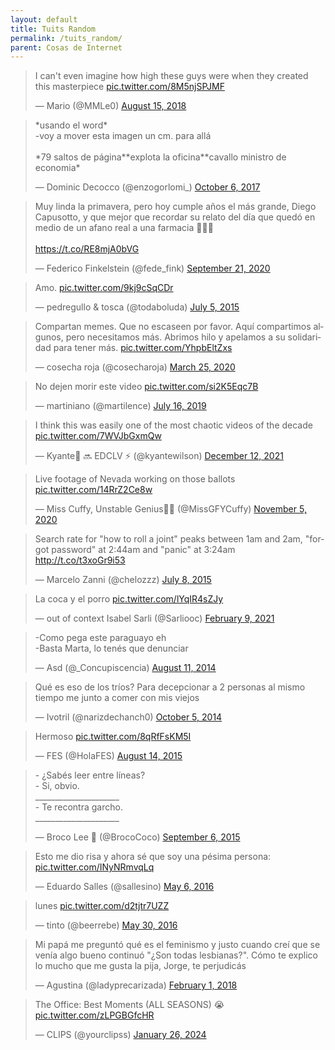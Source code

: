 ```yaml
---
layout: default
title: Tuits Random
permalink: /tuits_random/
parent: Cosas de Internet
---
```


<blockquote class="twitter-tweet"><p lang="en" dir="ltr">I can&#39;t even imagine how high these guys were when they created this masterpiece <a href="https://t.co/8M5njSPJMF">pic.twitter.com/8M5njSPJMF</a></p>&mdash; Mario (@MMLe0) <a href="https://twitter.com/MMLe0/status/1029790015910563840?ref_src=twsrc%5Etfw">August 15, 2018</a></blockquote>

<blockquote class="twitter-tweet"><p lang="es" dir="ltr">*usando el word*<br>-voy a mover esta imagen un cm. para allá<br><br>*79 saltos de página**explota la oficina**cavallo ministro de economia*</p>&mdash; Dominic Decocco (@enzogorlomi_) <a href="https://twitter.com/enzogorlomi_/status/916397167094280192?ref_src=twsrc%5Etfw">October 6, 2017</a></blockquote>

<blockquote class="twitter-tweet"><p lang="es" dir="ltr">Muy linda la primavera, pero hoy cumple años el más grande, Diego Capusotto, y que mejor que recordar su relato del día que quedó en medio de un afano real a una farmacia 🤣🤣🤣<br><br> <a href="https://t.co/RE8mjA0bVG">https://t.co/RE8mjA0bVG</a></p>&mdash; Federico Finkelstein (@fede_fink) <a href="https://twitter.com/fede_fink/status/1308004855622053889?ref_src=twsrc%5Etfw">September 21, 2020</a></blockquote>

<blockquote class="twitter-tweet"><p lang="und" dir="ltr">Amo. <a href="http://t.co/9kj9cSqCDr">pic.twitter.com/9kj9cSqCDr</a></p>&mdash; pedregullo &amp; tosca (@todaboluda) <a href="https://twitter.com/todaboluda/status/617774716925906944?ref_src=twsrc%5Etfw">July 5, 2015</a></blockquote>

<blockquote class="twitter-tweet"><p lang="es" dir="ltr">Compartan memes. Que no escaseen por favor. Aquí compartimos algunos, pero necesitamos más. Abrimos hilo y apelamos a su solidaridad para tener más. <a href="https://t.co/YhpbEltZxs">pic.twitter.com/YhpbEltZxs</a></p>&mdash; cosecha roja (@cosecharoja) <a href="https://twitter.com/cosecharoja/status/1242810448401006594?ref_src=twsrc%5Etfw">March 25, 2020</a></blockquote>

<blockquote class="twitter-tweet"><p lang="es" dir="ltr">No dejen morir este video <a href="https://t.co/si2K5Eqc7B">pic.twitter.com/si2K5Eqc7B</a></p>&mdash; martiniano (@martilence) <a href="https://twitter.com/martilence/status/1150978185707839488?ref_src=twsrc%5Etfw">July 16, 2019</a></blockquote>

<blockquote class="twitter-tweet"><p lang="en" dir="ltr">I think this was easily one of the most chaotic videos of the decade <a href="https://t.co/7WVJbGxmQw">pic.twitter.com/7WVJbGxmQw</a></p>&mdash; Kyante🦍 🔜 EDCLV ⚡️ (@kyantewilson) <a href="https://twitter.com/kyantewilson/status/1470119380499394562?ref_src=twsrc%5Etfw">December 12, 2021</a></blockquote>

<blockquote class="twitter-tweet"><p lang="en" dir="ltr">Live footage of Nevada working on those ballots <a href="https://t.co/14RrZ2Ce8w">pic.twitter.com/14RrZ2Ce8w</a></p>&mdash; Miss Cuffy, Unstable Genius🥃🔥 (@MissGFYCuffy) <a href="https://twitter.com/MissGFYCuffy/status/1324199497388482560?ref_src=twsrc%5Etfw">November 5, 2020</a></blockquote>

<blockquote class="twitter-tweet"><p lang="en" dir="ltr">Search rate for &quot;how to roll a joint&quot; peaks between 1am and 2am, &quot;forgot password&quot; at 2:44am and &quot;panic&quot; at 3:24am <a href="http://t.co/t3xoGr9i53">http://t.co/t3xoGr9i53</a></p>&mdash; Marcelo Zanni (@chelozzz) <a href="https://twitter.com/chelozzz/status/618763551008796672?ref_src=twsrc%5Etfw">July 8, 2015</a></blockquote>

<blockquote class="twitter-tweet"><p lang="es" dir="ltr">La coca y el porro <a href="https://t.co/lYqIR4sZJy">pic.twitter.com/lYqIR4sZJy</a></p>&mdash; out of context Isabel Sarli (@Sarliooc) <a href="https://twitter.com/Sarliooc/status/1359044057767571465?ref_src=twsrc%5Etfw">February 9, 2021</a></blockquote>

<blockquote class="twitter-tweet"><p lang="es" dir="ltr">-Como pega este paraguayo eh<br>-Basta Marta, lo tenés que denunciar</p>&mdash; Asd (@_Concupiscencia) <a href="https://twitter.com/_Concupiscencia/status/498635469677428736?ref_src=twsrc%5Etfw">August 11, 2014</a></blockquote>

<blockquote class="twitter-tweet"><p lang="es" dir="ltr">Qué es eso de los tríos? Para decepcionar a 2 personas al mismo tiempo me junto a comer con mis viejos</p>&mdash; Ivotril (@narizdechanch0) <a href="https://twitter.com/narizdechanch0/status/518624848780988416?ref_src=twsrc%5Etfw">October 5, 2014</a></blockquote>

<blockquote class="twitter-tweet"><p lang="es" dir="ltr">Hermoso <a href="http://t.co/8qRfFsKM5I">pic.twitter.com/8qRfFsKM5I</a></p>&mdash; FES (@HolaFES) <a href="https://twitter.com/HolaFES/status/631991574407331840?ref_src=twsrc%5Etfw">August 14, 2015</a></blockquote>

<blockquote class="twitter-tweet"><p lang="es" dir="ltr">- ¿Sabés leer entre líneas?<br>- Si, obvio.<br>_____________________<br>- Te recontra garcho.<br>_____________________</p>&mdash; Broco Lee 🥦 (@BrocoCoco) <a href="https://twitter.com/BrocoCoco/status/640349597219594240?ref_src=twsrc%5Etfw">September 6, 2015</a></blockquote>

<blockquote class="twitter-tweet"><p lang="es" dir="ltr">Esto me dio risa y ahora sé que soy una pésima persona: <a href="https://t.co/INyNRmvqLq">pic.twitter.com/INyNRmvqLq</a></p>&mdash; Eduardo Salles (@sallesino) <a href="https://twitter.com/sallesino/status/728457945256595457?ref_src=twsrc%5Etfw">May 6, 2016</a></blockquote>

<blockquote class="twitter-tweet"><p lang="en" dir="ltr">lunes <a href="https://t.co/d2tjtr7UZZ">pic.twitter.com/d2tjtr7UZZ</a></p>&mdash; tinto (@beerrebe) <a href="https://twitter.com/beerrebe/status/737132092803407872?ref_src=twsrc%5Etfw">May 30, 2016</a></blockquote>

<blockquote class="twitter-tweet"><p lang="es" dir="ltr">Mi papá me preguntó qué es el feminismo y justo cuando creí que se venía algo bueno continuó &quot;¿Son todas lesbianas?&quot;. Cómo te explico lo mucho que me gusta la pija, Jorge, te perjudicás</p>&mdash; Agustina (@ladyprecarizada) <a href="https://twitter.com/ladyprecarizada/status/959066866386915330?ref_src=twsrc%5Etfw">February 1, 2018</a></blockquote>

<blockquote class="twitter-tweet"><p lang="en" dir="ltr">The Office: Best Moments (ALL SEASONS) 😭 <a href="https://t.co/zLPGBGfcHR">pic.twitter.com/zLPGBGfcHR</a></p>&mdash; CLIPS (@yourclipss) <a href="https://twitter.com/yourclipss/status/1750747131453829217?ref_src=twsrc%5Etfw">January 26, 2024</a></blockquote>
